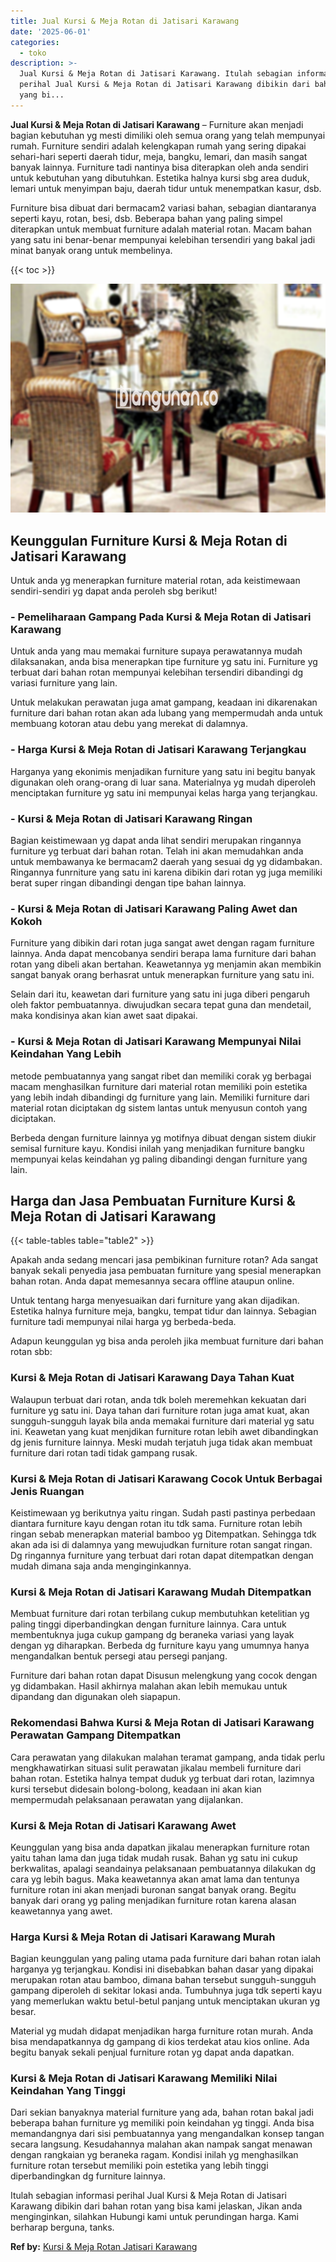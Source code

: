 ```yaml
---
title: Jual Kursi & Meja Rotan di Jatisari Karawang
date: '2025-06-01'
categories:
  - toko
description: >-
  Jual Kursi & Meja Rotan di Jatisari Karawang. Itulah sebagian informasi
  perihal Jual Kursi & Meja Rotan di Jatisari Karawang dibikin dari bahan rotan
  yang bi...
---
```


**Jual Kursi & Meja Rotan di Jatisari Karawang** – Furniture akan menjadi bagian kebutuhan yg mesti dimiliki oleh semua orang yang telah mempunyai rumah. Furniture sendiri adalah kelengkapan rumah yang sering dipakai sehari-hari seperti daerah tidur, meja, bangku, lemari, dan masih sangat banyak lainnya. Furniture tadi nantinya bisa diterapkan oleh anda sendiri untuk kebutuhan yang dibutuhkan. Estetika halnya kursi sbg area duduk, lemari untuk menyimpan baju, daerah tidur untuk menempatkan kasur, dsb.

Furniture bisa dibuat dari bermacam2 variasi bahan, sebagian diantaranya seperti kayu, rotan, besi, dsb. Beberapa bahan yang paling simpel diterapkan untuk membuat furniture adalah material rotan. Macam bahan yang satu ini benar-benar mempunyai kelebihan tersendiri yang bakal jadi minat banyak orang untuk membelinya.

{{< toc >}}

![Jual Kursi & Meja Rotan di Jatisari Karawang](/images/kursi-meja-rotan-murah18.png)

## Keunggulan Furniture Kursi & Meja Rotan di Jatisari Karawang

Untuk anda yg menerapkan furniture material rotan, ada keistimewaan sendiri-sendiri yg dapat anda peroleh sbg berikut!

### \- Pemeliharaan Gampang Pada Kursi & Meja Rotan di Jatisari Karawang

Untuk anda yang mau memakai furniture supaya perawatannya mudah dilaksanakan, anda bisa menerapkan tipe furniture yg satu ini. Furniture yg terbuat dari bahan rotan mempunyai kelebihan tersendiri dibandingi dg variasi furniture yang lain.

Untuk melakukan perawatan juga amat gampang, keadaan ini dikarenakan furniture dari bahan rotan akan ada lubang yang mempermudah anda untuk membuang kotoran atau debu yang merekat di dalamnya.

### \- Harga Kursi & Meja Rotan di Jatisari Karawang Terjangkau

Harganya yang ekonimis menjadikan furniture yang satu ini begitu banyak digunakan oleh orang-orang di luar sana. Materialnya yg mudah diperoleh menciptakan furniture yg satu ini mempunyai kelas harga yang terjangkau.

### \- Kursi & Meja Rotan di Jatisari Karawang Ringan

Bagian keistimewaan yg dapat anda lihat sendiri merupakan ringannya furniture yg terbuat dari bahan rotan. Telah ini akan memudahkan anda untuk membawanya ke bermacam2 daerah yang sesuai dg yg didambakan. Ringannya funrniture yang satu ini karena dibikin dari rotan yg juga memiliki berat super ringan dibandingi dengan tipe bahan lainnya.

### \- Kursi & Meja Rotan di Jatisari Karawang Paling Awet dan Kokoh

Furniture yang dibikin dari rotan juga sangat awet dengan ragam furniture lainnya. Anda dapat mencobanya sendiri berapa lama furniture dari bahan rotan yang dibeli akan bertahan. Keawetannya yg menjamin akan membikin sangat banyak orang berhasrat untuk menerapkan furniture yang satu ini.

Selain dari itu, keawetan dari furniture yang satu ini juga diberi pengaruh oleh faktor pembuatannya. diwujudkan secara tepat guna dan mendetail, maka kondisinya akan kian awet saat dipakai.

### \- Kursi & Meja Rotan di Jatisari Karawang Mempunyai Nilai Keindahan Yang Lebih

metode pembuatannya yang sangat ribet dan memiliki corak yg berbagai macam menghasilkan furniture dari material rotan memiliki poin estetika yang lebih indah dibandingi dg furniture yang lain. Memiliki furniture dari material rotan diciptakan dg sistem lantas untuk menyusun contoh yang diciptakan.

Berbeda dengan furniture lainnya yg motifnya dibuat dengan sistem diukir semisal furniture kayu. Kondisi inilah yang menjadikan furniture bangku mempunyai kelas keindahan yg paling dibandingi dengan furniture yang lain.

## Harga dan Jasa Pembuatan Furniture Kursi & Meja Rotan di Jatisari Karawang

{{< table-tables table="table2" >}}

Apakah anda sedang mencari jasa pembikinan furniture rotan? Ada sangat banyak sekali penyedia jasa pembuatan furniture yang spesial menerapkan bahan rotan. Anda dapat memesannya secara offline ataupun online.

Untuk tentang harga menyesuaikan dari furniture yang akan dijadikan. Estetika halnya furniture meja, bangku, tempat tidur dan lainnya. Sebagian furniture tadi mempunyai nilai harga yg berbeda-beda.

Adapun keunggulan yg bisa anda peroleh jika membuat furniture dari bahan rotan sbb:

### Kursi & Meja Rotan di Jatisari Karawang Daya Tahan Kuat

Walaupun terbuat dari rotan, anda tdk boleh meremehkan kekuatan dari furniture yg satu ini. Daya tahan dari furniture rotan juga amat kuat, akan sungguh-sungguh layak bila anda memakai furniture dari material yg satu ini. Keawetan yang kuat menjdikan furniture rotan lebih awet dibandingkan dg jenis furniture lainnya. Meski mudah terjatuh juga tidak akan membuat furniture dari rotan tadi tidak gampang rusak.

### Kursi & Meja Rotan di Jatisari Karawang Cocok Untuk Berbagai Jenis Ruangan

Keistimewaan yg berikutnya yaitu ringan. Sudah pasti pastinya perbedaan diantara furniture kayu dengan rotan itu tdk sama. Furniture rotan lebih ringan sebab menerapkan material bamboo yg Ditempatkan. Sehingga tdk akan ada isi di dalamnya yang mewujudkan furniture rotan sangat ringan. Dg ringannya furniture yang terbuat dari rotan dapat ditempatkan dengan mudah dimana saja anda menginginkannya.

### Kursi & Meja Rotan di Jatisari Karawang Mudah Ditempatkan

Membuat furniture dari rotan terbilang cukup membutuhkan ketelitian yg paling tinggi diperbandingkan dengan furniture lainnya. Cara untuk membentuknya juga cukup gampang dg beraneka variasi yang layak dengan yg diharapkan. Berbeda dg furniture kayu yang umumnya hanya mengandalkan bentuk persegi atau persegi panjang.

Furniture dari bahan rotan dapat Disusun melengkung yang cocok dengan yg didambakan. Hasil akhirnya malahan akan lebih memukau untuk dipandang dan digunakan oleh siapapun.

### Rekomendasi Bahwa Kursi & Meja Rotan di Jatisari Karawang Perawatan Gampang Ditempatkan

Cara perawatan yang dilakukan malahan teramat gampang, anda tidak perlu mengkhawatirkan situasi sulit perawatan jikalau membeli furniture dari bahan rotan. Estetika halnya tempat duduk yg terbuat dari rotan, lazimnya kursi tersebut didesain bolong-bolong, keadaan ini akan kian mempermudah pelaksanaan perawatan yang dijalankan.

### Kursi & Meja Rotan di Jatisari Karawang Awet

Keunggulan yang bisa anda dapatkan jikalau menerapkan furniture rotan yaitu tahan lama dan juga tidak mudah rusak. Bahan yg satu ini cukup berkwalitas, apalagi seandainya pelaksanaan pembuatannya dilakukan dg cara yg lebih bagus. Maka keawetannya akan amat lama dan tentunya furniture rotan ini akan menjadi buronan sangat banyak orang. Begitu banyak dari orang yg paling menjadikan furniture rotan karena alasan keawetannya yang awet.

### Harga Kursi & Meja Rotan di Jatisari Karawang Murah

Bagian keunggulan yang paling utama pada furniture dari bahan rotan ialah harganya yg terjangkau. Kondisi ini disebabkan bahan dasar yang dipakai merupakan rotan atau bamboo, dimana bahan tersebut sungguh-sungguh gampang diperoleh di sekitar lokasi anda. Tumbuhnya juga tdk seperti kayu yang memerlukan waktu betul-betul panjang untuk menciptakan ukuran yg besar.

Material yg mudah didapat menjadikan harga furniture rotan murah. Anda bisa mendapatkannya dg gampang di kios terdekat atau kios online. Ada begitu banyak sekali penjual furniture rotan yg dapat anda dapatkan.

### Kursi & Meja Rotan di Jatisari Karawang Memiliki Nilai Keindahan Yang Tinggi

Dari sekian banyaknya material furniture yang ada, bahan rotan bakal jadi beberapa bahan furniture yg memiliki poin keindahan yg tinggi. Anda bisa memandangnya dari sisi pembuatannya yang mengandalkan konsep tangan secara langsung. Kesudahannya malahan akan nampak sangat menawan dengan rangkaian yg beraneka ragam. Kondisi inilah yg menghasilkan furniture rotan tersebut memiliki poin estetika yang lebih tinggi diperbandingkan dg furniture lainnya.

Itulah sebagian informasi perihal Jual Kursi & Meja Rotan di Jatisari Karawang dibikin dari bahan rotan yang bisa kami jelaskan, Jikan anda menginginkan, silahkan Hubungi kami untuk perundingan harga. Kami berharap berguna, tanks.

**Ref by:** [Kursi & Meja Rotan Jatisari Karawang](https://id.wikipedia.org/wiki/Kursi)
